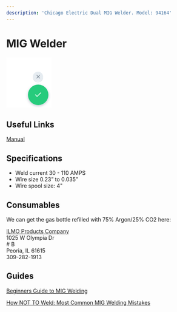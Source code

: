 ```yaml
---
description: 'Chicago Electric Dual MIG Welder. Model: 94164'
---
```


# MIG Welder

![](../.gitbook/assets/image%20%2846%29.png)

## Useful Links

[Manual](https://drive.google.com/open?id=1sEncS-QVZqNk-edpvJrYu_3Ug3rL3Ajw)

## Specifications

* Weld current 30 - 110 AMPS
* Wire size 0.23” to 0.035”
* Wire spool size: 4"

## Consumables

We can get the gas bottle refilled with 75% Argon/25% CO2 here:  
  
[ILMO Products Company ](https://goo.gl/maps/YxWouCqeBWZy4DWVA)  
1025 W Olympia Dr  
\# B  
 Peoria, IL 61615  
309-282-1913

## Guides

[Beginners Guide to MIG Welding](https://www.youtube.com/watch?v=QlmOb1tIJ4Y)

[How NOT TO Weld: Most Common MIG Welding Mistakes](https://www.youtube.com/watch?v=Xod-ByrxHg4&t=329s)

